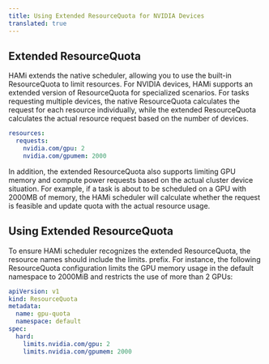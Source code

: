 ```yaml
---
title: Using Extended ResourceQuota for NVIDIA Devices
translated: true
---
```


## Extended ResourceQuota

HAMi extends the native scheduler, allowing you to use the built-in ResourceQuota to limit resources. For NVIDIA devices, HAMi supports an extended version of ResourceQuota for specialized scenarios. For tasks requesting multiple devices, the native ResourceQuota calculates the request for each resource individually, while the extended ResourceQuota calculates the actual resource request based on the number of devices.
```yaml
resources:
  requests:
    nvidia.com/gpu: 2
    nvidia.com/gpumem: 2000
```
In addition, the extended ResourceQuota also supports limiting GPU memory and compute power requests based on the actual cluster device situation. For example, if a task is about to be scheduled on a GPU with 2000MB of memory, the HAMi scheduler will calculate whether the request is feasible and update quota with the actual resource usage.

## Using Extended ResourceQuota

To ensure HAMi scheduler recognizes the extended ResourceQuota, the resource names should include the limits. prefix. For instance, the following ResourceQuota configuration limits the GPU memory usage in the default namespace to 2000MiB and restricts the use of more than 2 GPUs:
```yaml
apiVersion: v1
kind: ResourceQuota
metadata:
  name: gpu-quota
  namespace: default
spec:
  hard:
    limits.nvidia.com/gpu: 2
    limits.nvidia.com/gpumem: 2000
```
